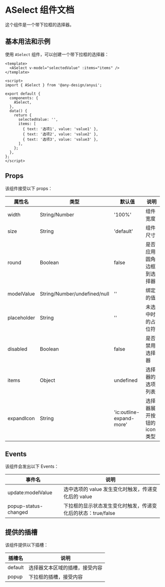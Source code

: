 # ASelect 组件文档

这个组件是一个带下拉框的选择器。

## 基本用法和示例

使用 `ASelect` 组件，可以创建一个带下拉框的选择器：

```vue
<template>
  <ASelect v-model="selectedValue" :items="items" />
</template>

<script>
import { ASelect } from '@any-design/anyui';

export default {
  components: {
    ASelect,
  },
  data() {
    return {
      selectedValue: '',
      items: [
        { text: '选项1', value: 'value1' },
        { text: '选项2', value: 'value2' },
        { text: '选项3', value: 'value3' },
      ],
    };
  },
};
</script>
```

## Props

该组件接受以下 props：

| 属性名      | 类型                         | 默认值                   | 说明                       |
| ----------- | ---------------------------- | ------------------------ | -------------------------- |
| width       | String/Number                | '100%'                   | 组件宽度                   |
| size        | String                       | 'default'                | 组件尺寸                   |
| round       | Boolean                      | false                    | 是否应用圆角边框到选择器   |
| modelValue  | String/Number/undefined/null | ''                       | 绑定的值                   |
| placeholder | String                       | ''                       | 未选中时的占位符           |
| disabled    | Boolean                      | false                    | 是否禁用选择器             |
| items       | Object                       | undefined                | 选择器的选项列表           |
| expandIcon  | String                       | 'ic:outline-expand-more' | 选择器展开按钮的 icon 类型 |

## Events

该组件会发出以下 Events：

| 事件名               | 说明                                                         |
| -------------------- | ------------------------------------------------------------ |
| update:modelValue    | 选中选项的 value 发生变化时触发，传递变化后的 value          |
| popup-status-changed | 下拉框的显示状态发生变化时触发，传递变化后的状态：true/false |

## 提供的插槽

该组件提供以下插槽：

| 插槽名  | 说明                           |
| ------- | ------------------------------ |
| default | 选择器文本区域的插槽，接受内容 |
| popup   | 下拉框的插槽，接受内容         |
